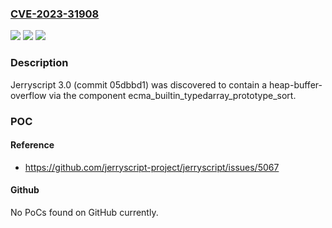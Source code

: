 ### [CVE-2023-31908](https://cve.mitre.org/cgi-bin/cvename.cgi?name=CVE-2023-31908)
![](https://img.shields.io/static/v1?label=Product&message=n%2Fa&color=blue)
![](https://img.shields.io/static/v1?label=Version&message=n%2Fa&color=blue)
![](https://img.shields.io/static/v1?label=Vulnerability&message=n%2Fa&color=brighgreen)

### Description

Jerryscript 3.0 (commit 05dbbd1) was discovered to contain a heap-buffer-overflow via the component ecma_builtin_typedarray_prototype_sort.

### POC

#### Reference
- https://github.com/jerryscript-project/jerryscript/issues/5067

#### Github
No PoCs found on GitHub currently.

